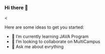 ### Hi there 👋

<

Here are some ideas to get you started:
 
- 🌱 I’m currently learning JAVA Program
- 👯 I’m looking to collaborate on MultiCampus
- 💬 Ask me about evrything
